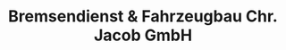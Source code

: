 ---
title: "Bremsendienst & Fahrzeugbau Chr. Jacob GmbH"
url: /berlin/bremsendienst-und-fahrzeugbau-chr-jacob-gmbh/
shop: Autowerkstatt
---